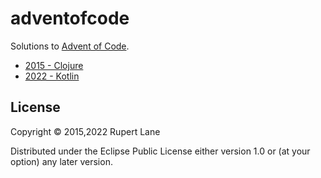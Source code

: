 # adventofcode

Solutions to [Advent of Code](http://adventofcode.com/).

- [2015 - Clojure](2015/)
- [2022 - Kotlin](2022/)

## License

Copyright © 2015,2022 Rupert Lane

Distributed under the Eclipse Public License either version 1.0 or (at
your option) any later version.
